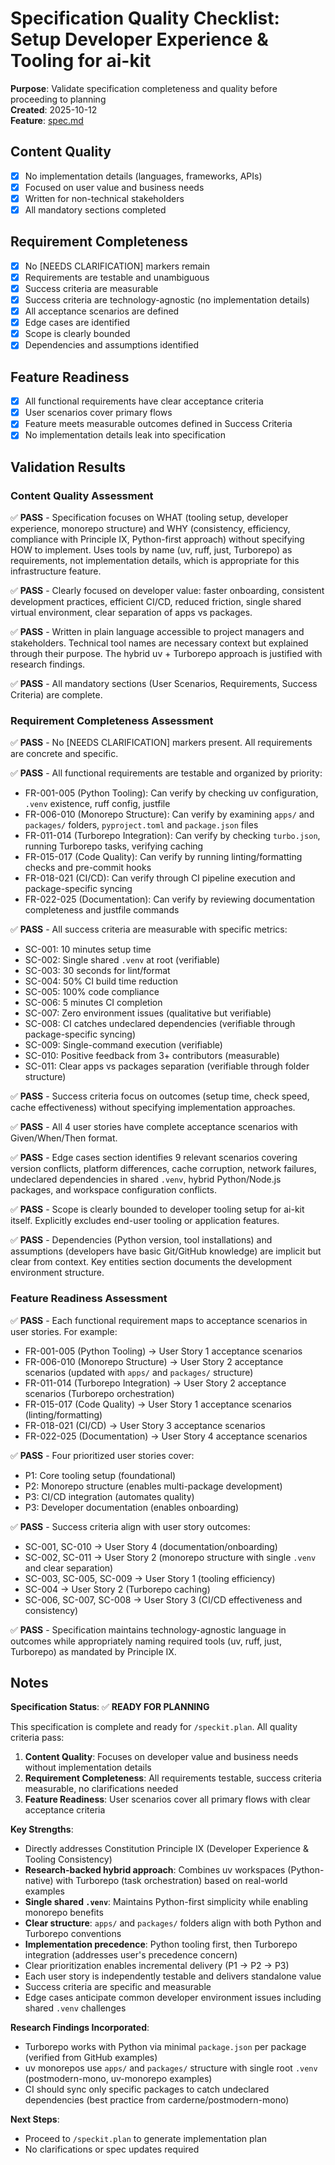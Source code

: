 # Specification Quality Checklist: Setup Developer Experience & Tooling for ai-kit

**Purpose**: Validate specification completeness and quality before proceeding to planning  
**Created**: 2025-10-12  
**Feature**: [spec.md](../spec.md)

## Content Quality

- [x] No implementation details (languages, frameworks, APIs)
- [x] Focused on user value and business needs
- [x] Written for non-technical stakeholders
- [x] All mandatory sections completed

## Requirement Completeness

- [x] No [NEEDS CLARIFICATION] markers remain
- [x] Requirements are testable and unambiguous
- [x] Success criteria are measurable
- [x] Success criteria are technology-agnostic (no implementation details)
- [x] All acceptance scenarios are defined
- [x] Edge cases are identified
- [x] Scope is clearly bounded
- [x] Dependencies and assumptions identified

## Feature Readiness

- [x] All functional requirements have clear acceptance criteria
- [x] User scenarios cover primary flows
- [x] Feature meets measurable outcomes defined in Success Criteria
- [x] No implementation details leak into specification

## Validation Results

### Content Quality Assessment
✅ **PASS** - Specification focuses on WHAT (tooling setup, developer experience, monorepo structure) and WHY (consistency, efficiency, compliance with Principle IX, Python-first approach) without specifying HOW to implement. Uses tools by name (uv, ruff, just, Turborepo) as requirements, not implementation details, which is appropriate for this infrastructure feature.

✅ **PASS** - Clearly focused on developer value: faster onboarding, consistent development practices, efficient CI/CD, reduced friction, single shared virtual environment, clear separation of apps vs packages.

✅ **PASS** - Written in plain language accessible to project managers and stakeholders. Technical tool names are necessary context but explained through their purpose. The hybrid uv + Turborepo approach is justified with research findings.

✅ **PASS** - All mandatory sections (User Scenarios, Requirements, Success Criteria) are complete.

### Requirement Completeness Assessment
✅ **PASS** - No [NEEDS CLARIFICATION] markers present. All requirements are concrete and specific.

✅ **PASS** - All functional requirements are testable and organized by priority:
- FR-001-005 (Python Tooling): Can verify by checking uv configuration, `.venv` existence, ruff config, justfile
- FR-006-010 (Monorepo Structure): Can verify by examining `apps/` and `packages/` folders, `pyproject.toml` and `package.json` files
- FR-011-014 (Turborepo Integration): Can verify by checking `turbo.json`, running Turborepo tasks, verifying caching
- FR-015-017 (Code Quality): Can verify by running linting/formatting checks and pre-commit hooks
- FR-018-021 (CI/CD): Can verify through CI pipeline execution and package-specific syncing
- FR-022-025 (Documentation): Can verify by reviewing documentation completeness and justfile commands

✅ **PASS** - All success criteria are measurable with specific metrics:
- SC-001: 10 minutes setup time
- SC-002: Single shared `.venv` at root (verifiable)
- SC-003: 30 seconds for lint/format
- SC-004: 50% CI build time reduction
- SC-005: 100% code compliance
- SC-006: 5 minutes CI completion
- SC-007: Zero environment issues (qualitative but verifiable)
- SC-008: CI catches undeclared dependencies (verifiable through package-specific syncing)
- SC-009: Single-command execution (verifiable)
- SC-010: Positive feedback from 3+ contributors (measurable)
- SC-011: Clear apps vs packages separation (verifiable through folder structure)

✅ **PASS** - Success criteria focus on outcomes (setup time, check speed, cache effectiveness) without specifying implementation approaches.

✅ **PASS** - All 4 user stories have complete acceptance scenarios with Given/When/Then format.

✅ **PASS** - Edge cases section identifies 9 relevant scenarios covering version conflicts, platform differences, cache corruption, network failures, undeclared dependencies in shared `.venv`, hybrid Python/Node.js packages, and workspace configuration conflicts.

✅ **PASS** - Scope is clearly bounded to developer tooling setup for ai-kit itself. Explicitly excludes end-user tooling or application features.

✅ **PASS** - Dependencies (Python version, tool installations) and assumptions (developers have basic Git/GitHub knowledge) are implicit but clear from context. Key entities section documents the development environment structure.

### Feature Readiness Assessment
✅ **PASS** - Each functional requirement maps to acceptance scenarios in user stories. For example:
- FR-001-005 (Python Tooling) → User Story 1 acceptance scenarios
- FR-006-010 (Monorepo Structure) → User Story 2 acceptance scenarios (updated with `apps/` and `packages/` structure)
- FR-011-014 (Turborepo Integration) → User Story 2 acceptance scenarios (Turborepo orchestration)
- FR-015-017 (Code Quality) → User Story 1 acceptance scenarios (linting/formatting)
- FR-018-021 (CI/CD) → User Story 3 acceptance scenarios
- FR-022-025 (Documentation) → User Story 4 acceptance scenarios

✅ **PASS** - Four prioritized user stories cover:
- P1: Core tooling setup (foundational)
- P2: Monorepo structure (enables multi-package development)
- P3: CI/CD integration (automates quality)
- P3: Developer documentation (enables onboarding)

✅ **PASS** - Success criteria align with user story outcomes:
- SC-001, SC-010 → User Story 4 (documentation/onboarding)
- SC-002, SC-011 → User Story 2 (monorepo structure with single `.venv` and clear separation)
- SC-003, SC-005, SC-009 → User Story 1 (tooling efficiency)
- SC-004 → User Story 2 (Turborepo caching)
- SC-006, SC-007, SC-008 → User Story 3 (CI/CD effectiveness and consistency)

✅ **PASS** - Specification maintains technology-agnostic language in outcomes while appropriately naming required tools (uv, ruff, just, Turborepo) as mandated by Principle IX.

## Notes

**Specification Status**: ✅ **READY FOR PLANNING**

This specification is complete and ready for `/speckit.plan`. All quality criteria pass:

1. **Content Quality**: Focuses on developer value and business needs without implementation details
2. **Requirement Completeness**: All requirements testable, success criteria measurable, no clarifications needed
3. **Feature Readiness**: User scenarios cover all primary flows with clear acceptance criteria

**Key Strengths**:
- Directly addresses Constitution Principle IX (Developer Experience & Tooling Consistency)
- **Research-backed hybrid approach**: Combines uv workspaces (Python-native) with Turborepo (task orchestration) based on real-world examples
- **Single shared `.venv`**: Maintains Python-first simplicity while enabling monorepo benefits
- **Clear structure**: `apps/` and `packages/` folders align with both Python and Turborepo conventions
- **Implementation precedence**: Python tooling first, then Turborepo integration (addresses user's precedence concern)
- Clear prioritization enables incremental delivery (P1 → P2 → P3)
- Each user story is independently testable and delivers standalone value
- Success criteria are specific and measurable
- Edge cases anticipate common developer environment issues including shared `.venv` challenges

**Research Findings Incorporated**:
- Turborepo works with Python via minimal `package.json` per package (verified from GitHub examples)
- uv monorepos use `apps/` and `packages/` structure with single root `.venv` (postmodern-mono, uv-monorepo examples)
- CI should sync only specific packages to catch undeclared dependencies (best practice from carderne/postmodern-mono)

**Next Steps**:
- Proceed to `/speckit.plan` to generate implementation plan
- No clarifications or spec updates required

